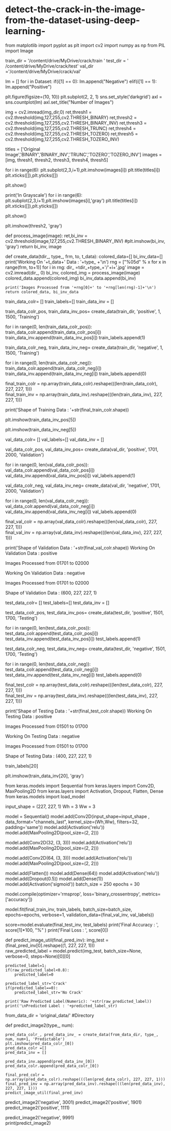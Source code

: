 # detect-the-crack-in-the-image-from-the-dataset-using-deep-learning-
from matplotlib import pyplot as plt
import cv2
import numpy as np
from PIL import Image

train_dir = '/content/drive/MyDrive/crack/train '
test_dir = ' /content/drive/MyDrive/crack/test'
val_dir ='/content/drive/MyDrive/crack/val'

Im = []
for i in Dataset:
    if(i[1] == 0):
        Im.append("Negative")
    elif(i[1] == 1):
        Im.append("Positive")

plt.figure(figsize=(10, 10))
plt.subplot(2, 2, 1)
sns.set_style('darkgrid')
axl = sns.countplot(Im)
axl.set_title("Number of Images")

img = cv2.imread(img_dir,0)
ret,thresh1 = cv2.threshold(img,127,255,cv2.THRESH_BINARY)
ret,thresh2 = cv2.threshold(img,127,255,cv2.THRESH_BINARY_INV)
ret,thresh3 = cv2.threshold(img,127,255,cv2.THRESH_TRUNC)
ret,thresh4 = cv2.threshold(img,127,255,cv2.THRESH_TOZERO)
ret,thresh5 = cv2.threshold(img,127,255,cv2.THRESH_TOZERO_INV)

titles = ['Original Image','BINARY','BINARY_INV','TRUNC','TOZERO','TOZERO_INV']
images = [img, thresh1, thresh2, thresh3, thresh4, thresh5]

for i in range(6):
    plt.subplot(2,3,i+1),plt.imshow(images[i])
    plt.title(titles[i])
    plt.xticks([]),plt.yticks([])

plt.show()

print('In Grayscale')
for i in range(6):
    plt.subplot(2,3,i+1),plt.imshow(images[i],'gray')
    plt.title(titles[i])
    plt.xticks([]),plt.yticks([])

plt.show()

plt.imshow(thresh2, 'gray')

def process_image(image):
    ret,bi_inv = cv2.threshold(image,127,255,cv2.THRESH_BINARY_INV)
    #plt.imshow(bi_inv, 'gray')
    return bi_inv, image

def create_data(tdir_, type_, frm, to, t_data):
    colored_data=[]
    bi_inv_data=[]
    print('Working On '+t_data+' Data : '+type_ +'\n')
    rng = ["%05d" % x for x in range(frm, to+1)]
    for i in rng:
        dir_ =tdir_+type_+'/'+i+'.jpg'
        image = cv2.imread(dir_, 0)
        bi_inv, colored_img = process_image(image)
        colored_data.append(colored_img)
        bi_inv_data.append(bi_inv)   
        
    print('Images Processed from '+rng[0]+' to '+rng[len(rng)-1]+'\n')    
    return colored_data, bi_inv_data

train_data_colr= []
train_labels=[]
train_data_inv = []

train_data_colr_pos, train_data_inv_pos=  create_data(train_dir, 'positive', 1, 1500, 'Training')

for i in range(0, len(train_data_colr_pos)):
    train_data_colr.append(train_data_colr_pos[i])
    train_data_inv.append(train_data_inv_pos[i])
    train_labels.append(1)

train_data_colr_neg, train_data_inv_neg=  create_data(train_dir, 'negative', 1, 1500, 'Training')

for i in range(0, len(train_data_colr_neg)):
    train_data_colr.append(train_data_colr_neg[i])
    train_data_inv.append(train_data_inv_neg[i])
    train_labels.append(0)
    

final_train_colr = np.array(train_data_colr).reshape(((len(train_data_colr), 227, 227, 1)))        
final_train_inv = np.array(train_data_inv).reshape(((len(train_data_inv), 227, 227, 1)))   

print('Shape of Training Data : '+str(final_train_colr.shape))    

plt.imshow(train_data_inv_pos[5])

plt.imshow(train_data_inv_neg[5])

val_data_colr= []
val_labels=[]
val_data_inv = []

val_data_colr_pos, val_data_inv_pos=  create_data(val_dir, 'positive', 1701, 2000, 'Validation')


for i in range(0, len(val_data_colr_pos)):
    val_data_colr.append(val_data_colr_pos[i])
    val_data_inv.append(val_data_inv_pos[i])
    val_labels.append(1)

val_data_colr_neg, val_data_inv_neg=  create_data(val_dir, 'negative', 1701, 2000, 'Validation')

for i in range(0, len(val_data_colr_neg)):
    val_data_colr.append(val_data_colr_neg[i])
    val_data_inv.append(val_data_inv_neg[i])
    val_labels.append(0)
    
final_val_colr = np.array(val_data_colr).reshape(((len(val_data_colr), 227, 227, 1)))    
final_val_inv = np.array(val_data_inv).reshape(((len(val_data_inv), 227, 227, 1)))   

print('Shape of Validation Data : '+str(final_val_colr.shape))
Working On Validation Data : positive

Images Processed from 01701 to 02000

Working On Validation Data : negative

Images Processed from 01701 to 02000

Shape of Validation Data : (600, 227, 227, 1)

test_data_colr= []
test_labels=[]
test_data_inv = []

test_data_colr_pos, test_data_inv_pos=  create_data(test_dir, 'positive', 1501, 1700, 'Testing')


for i in range(0, len(test_data_colr_pos)):
    test_data_colr.append(test_data_colr_pos[i])
    test_data_inv.append(test_data_inv_pos[i])
    test_labels.append(1)

test_data_colr_neg, test_data_inv_neg=  create_data(test_dir, 'negative', 1501, 1700, 'Testing')

for i in range(0, len(test_data_colr_neg)):
    test_data_colr.append(test_data_colr_neg[i])
    test_data_inv.append(test_data_inv_neg[i])
    test_labels.append(0)
    
final_test_colr = np.array(test_data_colr).reshape(((len(test_data_colr), 227, 227, 1)))    
final_test_inv = np.array(test_data_inv).reshape(((len(test_data_inv), 227, 227, 1)))   

print('Shape of Testing Data : '+str(final_test_colr.shape))
Working On Testing Data : positive

Images Processed from 01501 to 01700

Working On Testing Data : negative

Images Processed from 01501 to 01700

Shape of Testing Data : (400, 227, 227, 1)

train_labels[20]

plt.imshow(train_data_inv[20], 'gray')

from keras.models import Sequential
from keras.layers import Conv2D, MaxPooling2D
from keras.layers import Activation, Dropout, Flatten, Dense
from keras.models import load_model

input_shape = (227, 227, 1)
Wh = 3
Ww = 3

model = Sequential()
model.add(Conv2D(input_shape=input_shape , data_format="channels_last", kernel_size=(Wh,Ww), filters=32, padding='same'))
model.add(Activation('relu'))
model.add(MaxPooling2D(pool_size=(2, 2)))

model.add(Conv2D(32, (3, 3)))
model.add(Activation('relu'))
model.add(MaxPooling2D(pool_size=(2, 2)))

model.add(Conv2D(64, (3, 3)))
model.add(Activation('relu'))
model.add(MaxPooling2D(pool_size=(2, 2)))

model.add(Flatten())
model.add(Dense(64))
model.add(Activation('relu'))
model.add(Dropout(0.5))
model.add(Dense(1))
model.add(Activation('sigmoid'))
batch_size = 250
epochs = 30

model.compile(optimizer='rmsprop', loss='binary_crossentropy', metrics=['accuracy'])


model.fit(final_train_inv, train_labels, batch_size=batch_size, epochs=epochs, verbose=1, 
          validation_data=(final_val_inv, val_labels))

score=model.evaluate(final_test_inv, test_labels)
print('Final Accuracy : ', score[1]*100, "%" )
print('Final Loss : ', score[0])

def predict_image_util(final_pred_inv):
    img_test = (final_pred_inv[0].reshape((1, 227, 227, 1)))  
    raw_predicted_label = model.predict(img_test, batch_size=None, verbose=0, steps=None)[0][0]
    
    predicted_label=1;    
    if(raw_predicted_label<0.8):
        predicted_label=0
        
    predicted_label_str='Crack'    
    if(predicted_label==0):
        predicted_label_str='No Crack'
        
    print('Raw Predicted Label(Numeric): '+str(raw_predicted_label))
    print('\nPredicted Label : '+predicted_label_str)    
from_data_dir = 'original_data/'  #Directory

def predict_image2(type_, num):
    
    pred_data_colr_, pred_data_inv_ = create_data(from_data_dir, type_, num, num+1, 'Predictable')
    plt.imshow(pred_data_colr_[0])
    pred_data_colr =[]
    pred_data_inv = []
    
    pred_data_inv.append(pred_data_inv_[0])
    pred_data_colr.append(pred_data_colr_[0])
    
    final_pred_colr = np.array(pred_data_colr).reshape(((len(pred_data_colr), 227, 227, 1)))  
    final_pred_inv = np.array(pred_data_inv).reshape(((len(pred_data_inv), 227, 227, 1)))
    predict_image_util(final_pred_inv)
    
predict_image2('negative', 3001) 
predict_image2('positive', 1901)    
predict_image2('positive', 1111)  

predict_image2('negative', 9991)   
print(predict_image2)
